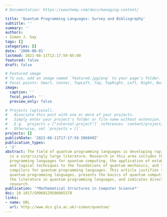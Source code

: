 ```yaml
---
# Documentation: https://wowchemy.com/docs/managing-content/

title: 'Quantum Programming Languages: Survey and Bibliography'
subtitle: ''
summary: ''
authors:
- Simon J. Gay
tags: []
categories: []
date: '2006-08-01'
lastmod: 2021-08-11T12:17:59-05:00
featured: false
draft: false

# Featured image
# To use, add an image named `featured.jpg/png` to your page's folder.
# Focal points: Smart, Center, TopLeft, Top, TopRight, Left, Right, BottomLeft, Bottom, BottomRight.
image:
  caption: ''
  focal_point: ''
  preview_only: false

# Projects (optional).
#   Associate this post with one or more of your projects.
#   Simply enter your project's folder or file name without extension.
#   E.g. `projects = ["internal-project"]` references `content/project/deep-learning/index.md`.
#   Otherwise, set `projects = []`.
projects: []
publishDate: '2021-08-11T17:17:59.586049Z'
publication_types:
- '2'
abstract: The field of quantum programming languages is developing rapidly and there
  is a surprisingly large literature. Research in this area includes the design of
  programming languages for quantum computing, the application of established semantic
  and logical techniques to the foundations of quantum mechanics, and the design of
  compilers for quantum programming languages. This article justifies the study of
  quantum programming languages, presents the basics of quantum computing, surveys
  the literature in quantum programming languages, and indicates directions for future
  research.
publication: '*Mathematical Structures in Computer Science*'
doi: 10.1017/S0960129506005378
links:
- name: URL
  url: http://www.dcs.gla.ac.uk/~simon/quantum/
---
```

